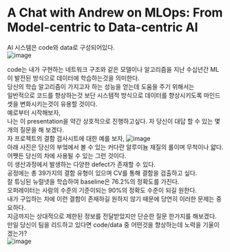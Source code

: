 # A Chat with Andrew on MLOps: From Model-centric to Data-centric AI
AI 시스템은 code와 data로 구성되어있다.  
![image](https://user-images.githubusercontent.com/40943064/136804151-1b676523-9ff4-4d34-b0d6-a31d2b4d504f.png)  

code는 내가 구현하는 네트워크 구조와 같은 모델이나 알고리즘을 지난 수십년간 ML이 발전된 방식으로 데이터에 학습하는것을 의미한다.  
당신의 학습 알고리즘이 가지고자 하는 성능을 얻는데 도움을 주기 위해서는  
일반적으로 코드를 향상하는것 보단  시스템적 방식으로 데이터를 향상시키도록 마인드셋을 변화시키는것이 유용할 것이다.  
예로부터 시작해보자,  
나는 이 presentation을 약간 상호적으로 진행하고싶다. 자 당신이 대답 할 수 있는  몇개의 질문을 해 보겠다.  
자 프로젝트의 결함 검사시트에 대한 예를 보자, 
![image](https://user-images.githubusercontent.com/40943064/136804755-b4fe9a7c-9bb4-4562-81a6-6c720412aa23.png)  
아래 사진은 당신의 부엌에서 볼 수 있는 커다란 알루미늄 재질의 롤이며 무척이나 얇다.  
어쨋든 당신의 차에 사용될 수 있는 그런 것이다.  
이 생산과정에서 발생하는 다양한 defect가 존재할 수 있다.  
공정에는 총 39가지의 결함 유형이 있으며 CV를 통해 결함을 검출하고 싶다.  
잘 튜닝된 뉴럴넷을 학습하여 baseline은 76.2%의 정확도를 가진다.  
오퍼레이터는 사람의 수준의 기준이되는 90%의 정확도 수준이 되길 원한다.  
내가 구입하는 차에 이런 결함이 존재하길 원하지 않기 때문에 당연히 이러한 문제는 중요하다.  
지금까지는 상대적으로 제한된 정보를 전달받았지만 단순한 질문 한가지를 해보겠다.  
만일 당신이 팀을 리드하고 있다면 code/data 중 어떤것을 향상하는데 노력을 기울이겠는가?  
![image](https://user-images.githubusercontent.com/40943064/136805621-aab6e83b-a0c4-45f4-8f73-f68bf09011cf.png)  



